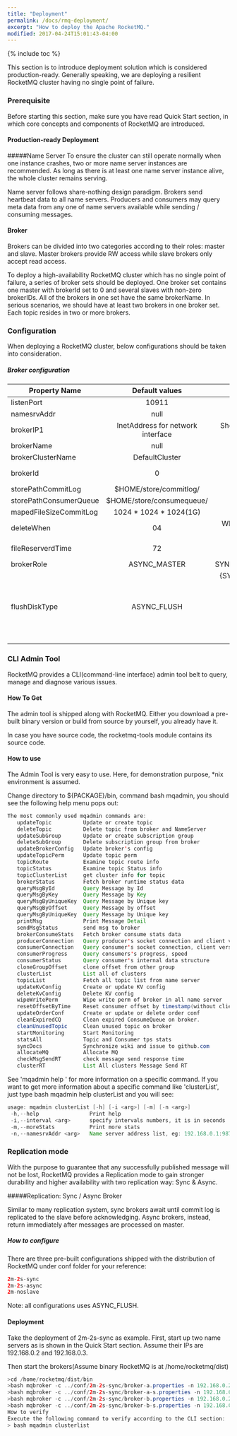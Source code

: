 ```yaml
---
title: "Deployment"
permalink: /docs/rmq-deployment/
excerpt: "How to deploy the Apache RocketMQ."
modified: 2017-04-24T15:01:43-04:00
---
```


{% include toc %}

This section is to introduce deployment solution which is considered production-ready. Generally speaking, we are deploying a resilient RocketMQ cluster having no single point of failure.

### Prerequisite
Before starting this section, make sure you have read Quick Start section, in which core concepts and components of RocketMQ are introduced.

#### Production-ready Deployment
#####Name Server
To ensure the cluster can still operate normally when one instance crashes, two or more name server instances are recommended. As long as there is at least one name server instance alive, the whole cluster remains serving.

Name server follows share-nothing design paradigm. Brokers send heartbeat data to all name servers. Producers and consumers may query meta data from any one of name servers available while sending / consuming messages.

#### Broker
Brokers can be divided into two categories according to their roles: master and slave. Master brokers provide RW access while slave brokers only accept read access.

To deploy a high-availability RocketMQ cluster which has no single point of failure, a series of broker sets should be deployed. One broker set contains one master with brokerId set to 0 and several slaves with non-zero brokerIDs. All of the brokers in one set have the same brokerName. In serious scenarios, we should have at least two brokers in one broker set. Each topic resides in two or more brokers.

### Configuration
When deploying a RocketMQ cluster, below configurations should be taken into consideration.

##### Broker configuration

| Property Name        | Default values           | Details  |
| ----------------- |:------------------:| ---------------:|
| listenPort      | 10911 | listen port for client |
| namesrvAddr      | null      |   name server address |
| brokerIP1    | InetAddress for network interface  | Should be configured if having multiple addresses |
| brokerName | null | broker name |
| brokerClusterName | DefaultCluster |this broker belongs to which cluster |
| brokerId | 0 |broker id, 0 means master, positive integers mean slave |
| storePathCommitLog | $HOME/store/commitlog/ |file path for commit log |
| storePathConsumerQueue |  $HOME/store/consumequeue/ | file path for consume queue |
| mapedFileSizeCommitLog | 1024 * 1024 * 1024(1G) | mapped file size for commit log |
| deleteWhen | 04 |When to delete the commitlog which is out of the reserve time |
| fileReserverdTime | 72 |The number of hours to keep a commitlog before deleting it |
| brokerRole | ASYNC_MASTER |SYNC_MASTER/ASYNC_MASTER/SLVAE |
| flushDiskType | ASYNC_FLUSH |{SYNC_FLUSH/ASYNC_FLUSH}. Broker of SYNC_FLUSH mode flushes each message onto disk before acknowledging producer. Broker of ASYNC_FLUSH mode, on the other hand, takes advantage of group-committing, achieving better performance.|

### CLI Admin Tool
RocketMQ provides a CLI(command-line interface) admin tool belt to query, manage and diagnose various issues.

#### How To Get
The admin tool is shipped along with RocketMQ. Either you download a pre-built binary version or build from source by yourself, you already have it.

In case you have source code, the rocketmq-tools module contains its source code.

#### How to use
The Admin Tool is very easy to use. Here, for demonstration purpose, *nix environment is assumed.

Change directory to ${PACKAGE}/bin, command bash mqadmin, you should see the following help menu pops out:

```java 
The most commonly used mqadmin commands are:
   updateTopic          Update or create topic
   deleteTopic          Delete topic from broker and NameServer
   updateSubGroup       Update or create subscription group
   deleteSubGroup       Delete subscription group from broker
   updateBrokerConfig   Update broker's config
   updateTopicPerm      Update topic perm
   topicRoute           Examine topic route info
   topicStatus          Examine topic Status info
   topicClusterList     get cluster info for topic
   brokerStatus         Fetch broker runtime status data
   queryMsgById         Query Message by Id
   queryMsgByKey        Query Message by Key
   queryMsgByUniqueKey  Query Message by Unique key
   queryMsgByOffset     Query Message by offset
   queryMsgByUniqueKey  Query Message by Unique key
   printMsg             Print Message Detail
   sendMsgStatus        send msg to broker
   brokerConsumeStats   Fetch broker consume stats data
   producerConnection   Query producer's socket connection and client version
   consumerConnection   Query consumer's socket connection, client version and subscription
   consumerProgress     Query consumers's progress, speed
   consumerStatus       Query consumer's internal data structure
   cloneGroupOffset     clone offset from other group
   clusterList          List all of clusters
   topicList            Fetch all topic list from name server
   updateKvConfig       Create or update KV config
   deleteKvConfig       Delete KV config
   wipeWritePerm        Wipe write perm of broker in all name server
   resetOffsetByTime    Reset consumer offset by timestamp(without client restart)
   updateOrderConf      Create or update or delete order conf
   cleanExpiredCQ       Clean expired ConsumeQueue on broker.
   cleanUnusedTopic     Clean unused topic on broker
   startMonitoring      Start Monitoring
   statsAll             Topic and Consumer tps stats
   syncDocs             Synchronize wiki and issue to github.com
   allocateMQ           Allocate MQ
   checkMsgSendRT       check message send response time
   clusterRT            List All clusters Message Send RT

```
See 'mqadmin help <command>' for more information on a specific command. 
If you want to get more information about a specific command like 'clusterList', just type bash mqadmin help clusterList and you will see:

```java
usage: mqadmin clusterList [-h] [-i <arg>] [-m] [-n <arg>]
 -h,--help                Print help
 -i,--interval <arg>      specify intervals numbers, it is in seconds
 -m,--moreStats           Print more stats
 -n,--namesrvAddr <arg>   Name server address list, eg: 192.168.0.1:9876;192.168.0.2:9876
```

### Replication mode
With the purpose to guarantee that any successfully published message will not be lost, RocketMQ provides a Replication mode to gain stronger durability and higher availability with two replication way: Sync & Async.

#####Replication: Sync / Async Broker

Similar to many replication system, sync brokers await until commit log is replicated to the slave before acknowledging. Async brokers, instead, return immediately after messages are processed on master.

##### How to configure
There are three pre-built configurations shipped with the distribution of RocketMQ under conf folder for your reference:

```java
2m-2s-sync
2m-2s-async
2m-noslave
```
Note: all configurations uses ASYNC_FLUSH.

#### Deployment
Take the deployment of 2m-2s-sync as example. First, start up two name servers as is shown in the Quick Start section. Assume their IPs are 192.168.0.2 and 192.168.0.3.

Then start the brokers(Assume binary RocketMQ is at /home/rocketmq/dist)

```java
>cd /home/rocketmq/dist/bin
>bash mqbroker -c ../conf/2m-2s-sync/broker-a.properties -n 192.168.0.2:9876,192.168.0.3:9876
>bash mqbroker -c ../conf/2m-2s-sync/broker-a-s.properties -n 192.168.0.2:9876,192.168.0.3:9876
>bash mqbroker -c ../conf/2m-2s-sync/broker-b.properties -n 192.168.0.2:9876,192.168.0.3:9876
>bash mqbroker -c ../conf/2m-2s-sync/broker-b-s.properties -n 192.168.0.2:9876,192.168.0.3:9876
How to verify
Execute the following command to verify according to the CLI section:
> bash mqadmin clusterlist
```

